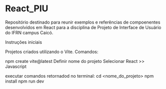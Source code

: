 # React_PIU

Repositório destinado para reunir exemplos e referências de compoenentes desenvolvidos em React para a disciplina de Projeto de Interface de Usuário do IFRN campus Caicó.

Instruções iniciais

Projetos criados utilizando o Vite.
Comandos:

npm create vite@latest
  Definir nome do projeto
  Selecionar React >> Javascript

executar comandos retornadod no terminal:
  cd <nome_do_projeto>
  npm install
  npm run dev
